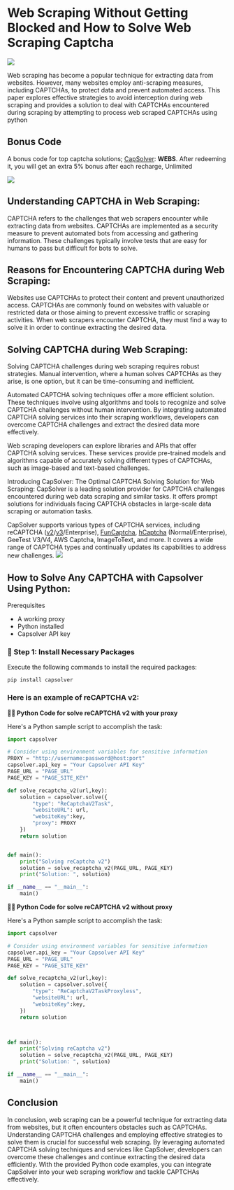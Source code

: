 # Web Scraping Without Getting Blocked and How to Solve Web Scraping Captcha
![](https://assets.capsolver.com/prod/images/post/2024-03-29/952ed123-de54-4d3c-93b1-822bc43bde0e.png)

Web scraping has become a popular technique for extracting data from websites. However, many websites employ anti-scraping measures, including CAPTCHAs, to protect data and prevent automated access. This paper explores effective strategies to avoid interception during web scraping and provides a solution to deal with CAPTCHAs encountered during scraping by attempting to process web scraped CAPTCHAs using python
## Bonus Code
 A bonus code for top captcha solutions; [CapSolver](https://www.capsolver.com/): **WEBS**. After redeeming it, you will get an extra 5% bonus after each recharge, Unlimited

![](https://assets.capsolver.com/prod/images/post/2024-03-29/fbc29472-886c-45b2-9eb2-2b307f6d9700.png)
## Understanding CAPTCHA in Web Scraping:
CAPTCHA refers to the challenges that web scrapers encounter while extracting data from websites. CAPTCHAs are implemented as a security measure to prevent automated bots from accessing and gathering information. These challenges typically involve tests that are easy for humans to pass but difficult for bots to solve.

## Reasons for Encountering CAPTCHA during Web Scraping:
Websites use CAPTCHAs to protect their content and prevent unauthorized access. CAPTCHAs are commonly found on websites with valuable or restricted data or those aiming to prevent excessive traffic or scraping activities. When web scrapers encounter CAPTCHA, they must find a way to solve it in order to continue extracting the desired data.

## Solving CAPTCHA during Web Scraping:
Solving CAPTCHA challenges during web scraping requires robust strategies. Manual intervention, where a human solves CAPTCHAs as they arise, is one option, but it can be time-consuming and inefficient.

Automated CAPTCHA solving techniques offer a more efficient solution. These techniques involve using algorithms and tools to recognize and solve CAPTCHA challenges without human intervention. By integrating automated CAPTCHA solving services into their scraping workflows, developers can overcome CAPTCHA challenges and extract the desired data more effectively.

Web scraping developers can explore libraries and APIs that offer CAPTCHA solving services. These services provide pre-trained models and algorithms capable of accurately solving different types of CAPTCHAs, such as image-based and text-based challenges.

Introducing CapSolver: The Optimal CAPTCHA Solving Solution for Web Scraping:
CapSolver is a leading solution provider for CAPTCHA challenges encountered during web data scraping and similar tasks. It offers prompt solutions for individuals facing CAPTCHA obstacles in large-scale data scraping or automation tasks.

CapSolver supports various types of CAPTCHA services, including  reCAPTCHA ([v2](https://www.capsolver.com/products/recaptchav2)/[v3](https://www.capsolver.com/products/recaptchav3)/Enterprise), [FunCaptcha](https://www.capsolver.com/products/funcaptcha), [hCaptcha](https://www.capsolver.com/products/hcaptcha) (Normal/Enterprise), GeeTest V3/V4, AWS Captcha, ImageToText, and more. It covers a wide range of CAPTCHA types and continually updates its capabilities to address new challenges.
![](https://assets.capsolver.com/prod/images/post/2024-03-29/5a0532e1-65e8-40e8-9231-8fdac3e53efa.png)


## How to Solve Any CAPTCHA with Capsolver Using Python:
Prerequisites
- A working proxy
- Python installed
- Capsolver API key

### 🤖 Step 1: Install Necessary Packages
Execute the following commands to install the required packages:

`pip install capsolver`

### Here is an example of reCAPTCHA v2:
 **👨‍💻 Python Code for solve reCAPTCHA v2 with your proxy**

Here's a Python sample script to accomplish the task:

```python
import capsolver

# Consider using environment variables for sensitive information
PROXY = "http://username:password@host:port"
capsolver.api_key = "Your Capsolver API Key"
PAGE_URL = "PAGE_URL"
PAGE_KEY = "PAGE_SITE_KEY"

def solve_recaptcha_v2(url,key):
    solution = capsolver.solve({
        "type": "ReCaptchaV2Task",
        "websiteURL": url,
        "websiteKey":key,
        "proxy": PROXY
    })
    return solution


def main():
    print("Solving reCaptcha v2")
    solution = solve_recaptcha_v2(PAGE_URL, PAGE_KEY)
    print("Solution: ", solution)

if __name__ == "__main__":
    main()
```
**👨‍💻 Python Code for solve reCAPTCHA v2 without proxy** 

Here's a Python sample script to accomplish the task:

```python
import capsolver

# Consider using environment variables for sensitive information
capsolver.api_key = "Your Capsolver API Key"
PAGE_URL = "PAGE_URL"
PAGE_KEY = "PAGE_SITE_KEY"

def solve_recaptcha_v2(url,key):
    solution = capsolver.solve({
        "type": "ReCaptchaV2TaskProxyless",
        "websiteURL": url,
        "websiteKey":key,
    })
    return solution



def main():
    print("Solving reCaptcha v2")
    solution = solve_recaptcha_v2(PAGE_URL, PAGE_KEY)
    print("Solution: ", solution)

if __name__ == "__main__":
    main()
```

## Conclusion
In conclusion, web scraping can be a powerful technique for extracting data from websites, but it often encounters obstacles such as CAPTCHAs. Understanding CAPTCHA challenges and employing effective strategies to solve them is crucial for successful web scraping. By leveraging automated CAPTCHA solving techniques and services like CapSolver, developers can overcome these challenges and continue extracting the desired data efficiently. With the provided Python code examples, you can integrate CapSolver into your web scraping workflow and tackle CAPTCHAs effectively. 
